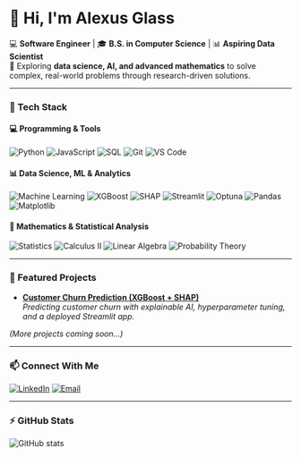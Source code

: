 # 👋 Hi, I'm Alexus Glass

💻 **Software Engineer** | 🎓 **B.S. in Computer Science** | 📊 **Aspiring Data Scientist**  
📍 Exploring **data science, AI, and advanced mathematics** to solve complex, real-world problems through research-driven solutions.

---

### 🔧 Tech Stack

#### 💻 Programming & Tools
![Python](https://img.shields.io/badge/-Python-3776AB?style=flat&logo=python&logoColor=white)
![JavaScript](https://img.shields.io/badge/-JavaScript-F7DF1E?style=flat&logo=javascript&logoColor=black)
![SQL](https://img.shields.io/badge/-SQL-4479A1?style=flat&logo=MySQL&logoColor=white)
![Git](https://img.shields.io/badge/-Git-F05032?style=flat&logo=git&logoColor=white)
![VS Code](https://img.shields.io/badge/-VS%20Code-007ACC?style=flat&logo=visual-studio-code&logoColor=white)

#### 📊 Data Science, ML & Analytics
![Machine Learning](https://img.shields.io/badge/-Machine%20Learning-102230?style=flat&logo=scikitlearn&logoColor=orange)
![XGBoost](https://img.shields.io/badge/-XGBoost-FF6600?style=flat)
![SHAP](https://img.shields.io/badge/-SHAP-20232A?style=flat)
![Streamlit](https://img.shields.io/badge/-Streamlit-FF4B4B?style=flat&logo=streamlit&logoColor=white)
![Optuna](https://img.shields.io/badge/-Optuna-00599C?style=flat)
![Pandas](https://img.shields.io/badge/-Pandas-150458?style=flat&logo=pandas&logoColor=white)
![Matplotlib](https://img.shields.io/badge/-Matplotlib-11557c?style=flat)

#### 📐 Mathematics & Statistical Analysis
![Statistics](https://img.shields.io/badge/-Statistical%20Analysis-00599C?style=flat)
![Calculus II](https://img.shields.io/badge/-Calculus%20II-6c63ff?style=flat)
![Linear Algebra](https://img.shields.io/badge/-Linear%20Algebra-8a2be2?style=flat)
![Probability Theory](https://img.shields.io/badge/-Probability%20Theory-ff9800?style=flat)

---

### 🚀 Featured Projects

- [**Customer Churn Prediction (XGBoost + SHAP)**](https://github.com/YOUR-USERNAME/customer-churn-prediction)  
  _Predicting customer churn with explainable AI, hyperparameter tuning, and a deployed Streamlit app._

*(More projects coming soon...)*

---

### 📫 Connect With Me

[![LinkedIn](https://img.shields.io/badge/-LinkedIn-0077B5?style=flat&logo=linkedin&logoColor=white)](https://www.linkedin.com/in/alexus-glass-248061237/)
[![Email](https://img.shields.io/badge/-Email-D14836?style=flat&logo=gmail&logoColor=white)](lexusimnitech@gmail.com)

---

### ⚡ GitHub Stats
![GitHub stats](https://github-readme-stats.vercel.app/api?username=YOUR-USERNAME&show_icons=true&theme=tokyonight)
